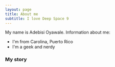 ```yaml
---
layout: page
title: About me
subtitle: I love Deep Space 9
---
```


My name is Adebisi Oyawale. Information about me:

- I'm from Carolina, Puerto Rico
- I'm a geek and nerdy


### My story


